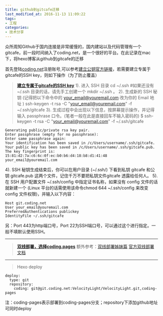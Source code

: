 ```yaml
---
title: github到gitcafe迁移
last_modified_at: 2016-11-13 11:09:22
tags:
- 工程
categories:
- 技术分享
---
```

众所周知Github于国内连接是非常缓慢的，国内建站以及代码管理有一个gitcafe，前一段时间纳入了coding.net，是一个很好的平台。在此记录在mac下，将hexo博客从github到gitcafe的迁移<!--more-->

首先登陆[coding.net][1]注册账号,可以参考[建立公钥官方链接][2]，若需要建立专属于gitcafe的SSH key，则如下操作（为了防止覆盖）

> **[建立专属于gitcafe的SSH key][3]**
1). 进入 SSH 目录
cd ~/.ssh
#如果还没有 ~/.ssh 目录的话，请先手工创建一个 mkdir ~/.ssh 。
2). 生成新的 SSH 秘钥 (记得把以下命令中的 your_email@youremail.com 改为你的 Email 地址 )
ssh-keygen -t rsa -C "your_email@youremail.com" -f ~/.ssh/gitcafe
3). 生成过程中会出现以下信息，按屏幕提示操作，并记得输入 passphrase 口令。(笔者一般在此是直接回车不输入密码的)
$ ssh-keygen -t rsa -C "your_email@youremail.com" -f ~/.ssh/gitcafe
```
Generating public/private rsa key pair.
Enter passphrase (empty for no passphrase):
Enter same passphrase again:
Your identification has been saved in /c/Users/username/.ssh/gitcafe.
Your public key has been saved in /c/Users/username/.ssh/gitcafe.pub.
The key fingerprint is:
15:81:d2:7a:c6:6c:0f:ec:b0:b6:d4:18:b8:d1:41:48 your_email@youremail.com
```
4). SSH 秘钥生成结束后，你可以在用户目录 (~/.ssh/) 下看到私钥 gitcafe 和公钥 gitcafe.pub 这两个文件，记住千万不要把私钥文件gitcafe 透露给任何人。
5). 在 SSH 用户配置文件 ~/.ssh/config 中指定证书名称，如果没有 config 文件的话就新建一个 (Linux 平台的话需使用该命令chmod 644 ~/.ssh/config 来改变 config 文件权限)，并输入以下内容：
```
Host git.coding.net
User your_email@youremail.com
PreferredAuthentications publickey
IdentityFile ~/.ssh/gitcafe
```
另：Port 443为http端口号，Port 22为SSH端口号，可以通过这个进行指定。一般不填默认使用SSH。

--------
> **[双线部署，选择coding.pages][4]**
额外参考：[双线部署姊妹篇][5]
[官方双线部署文档][6]

--------
> Hexo deploy
```
deploy:
  type: git
  repository: 
  	coding: git@git.coding.net:VelocityLight/VelocityLight.git,coding-pages
```
注：coding-pages表示部署到coding-pages分支；repository下添加github地址可同时deploy

[1]:https://coding.net/user
[2]:https://coding.net/help/doc/git/ssh-key.html
[3]:http://blog.csdn.net/ichsonx/article/details/8625925
[4]:http://www.ieclipse.cn/2016/09/08/Web/hexo-coding-pages/
[5]:http://www.ieclipse.cn/2016/08/29/Web/Hexo-deploy-lines/
[6]:https://coding.net/help/doc/pages/index.html
